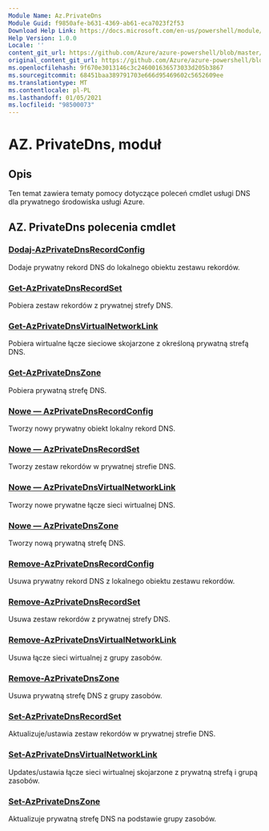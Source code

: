 ```yaml
---
Module Name: Az.PrivateDns
Module Guid: f9850afe-b631-4369-ab61-eca7023f2f53
Download Help Link: https://docs.microsoft.com/en-us/powershell/module/az.privatedns
Help Version: 1.0.0
Locale: ''
content_git_url: https://github.com/Azure/azure-powershell/blob/master/src/PrivateDns/PrivateDns/help/Az.PrivateDNS.md
original_content_git_url: https://github.com/Azure/azure-powershell/blob/master/src/PrivateDns/PrivateDns/help/Az.PrivateDNS.md
ms.openlocfilehash: 9f670e3013146c3c246001636573033d205b3867
ms.sourcegitcommit: 68451baa389791703e666d95469602c5652609ee
ms.translationtype: MT
ms.contentlocale: pl-PL
ms.lasthandoff: 01/05/2021
ms.locfileid: "98500073"
---
```

# AZ. PrivateDns, moduł
## Opis
Ten temat zawiera tematy pomocy dotyczące poleceń cmdlet usługi DNS dla prywatnego środowiska usługi Azure.

## AZ. PrivateDns polecenia cmdlet
### [Dodaj-AzPrivateDnsRecordConfig](Add-AzPrivateDnsRecordConfig.md)
Dodaje prywatny rekord DNS do lokalnego obiektu zestawu rekordów.

### [Get-AzPrivateDnsRecordSet](Get-AzPrivateDnsRecordSet.md)
Pobiera zestaw rekordów z prywatnej strefy DNS.

### [Get-AzPrivateDnsVirtualNetworkLink](Get-AzPrivateDnsVirtualNetworkLink.md)
Pobiera wirtualne łącze sieciowe skojarzone z określoną prywatną strefą DNS.

### [Get-AzPrivateDnsZone](Get-AzPrivateDnsZone.md)
Pobiera prywatną strefę DNS.

### [Nowe — AzPrivateDnsRecordConfig](New-AzPrivateDnsRecordConfig.md)
Tworzy nowy prywatny obiekt lokalny rekord DNS.

### [Nowe — AzPrivateDnsRecordSet](New-AzPrivateDnsRecordSet.md)
Tworzy zestaw rekordów w prywatnej strefie DNS.

### [Nowe — AzPrivateDnsVirtualNetworkLink](New-AzPrivateDnsVirtualNetworkLink.md)
Tworzy nowe prywatne łącze sieci wirtualnej DNS.

### [Nowe — AzPrivateDnsZone](New-AzPrivateDnsZone.md)
Tworzy nową prywatną strefę DNS.

### [Remove-AzPrivateDnsRecordConfig](Remove-AzPrivateDnsRecordConfig.md)
Usuwa prywatny rekord DNS z lokalnego obiektu zestawu rekordów.

### [Remove-AzPrivateDnsRecordSet](Remove-AzPrivateDnsRecordSet.md)
Usuwa zestaw rekordów z prywatnej strefy DNS.

### [Remove-AzPrivateDnsVirtualNetworkLink](Remove-AzPrivateDnsVirtualNetworkLink.md)
Usuwa łącze sieci wirtualnej z grupy zasobów.

### [Remove-AzPrivateDnsZone](Remove-AzPrivateDnsZone.md)
Usuwa prywatną strefę DNS z grupy zasobów.

### [Set-AzPrivateDnsRecordSet](Set-AzPrivateDnsRecordSet.md)
Aktualizuje/ustawia zestaw rekordów w prywatnej strefie DNS.

### [Set-AzPrivateDnsVirtualNetworkLink](Set-AzPrivateDnsVirtualNetworkLink.md)
Updates/ustawia łącze sieci wirtualnej skojarzone z prywatną strefą i grupą zasobów.

### [Set-AzPrivateDnsZone](Set-AzPrivateDnsZone.md)
Aktualizuje prywatną strefę DNS na podstawie grupy zasobów.

